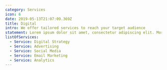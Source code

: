 ```yaml
---
category: Services
icon: 6
date: 2019-05-13T21:07:09.369Z
title: Digital
intro: We offer tailored services to reach your target audience
statement: Lorem ipsum dolor sit amet, consectetur adipiscing elit. Morbi fermentum auctor magna et laoreet. Morbi ultrices quam sed nisi porttitor sollicitudin
listOfServices:
  - Service: Digital Strategy
  - Service: Advertising
  - Service: Social Media
  - Service: Email Marketing
  - Service: Analytics
---
```

